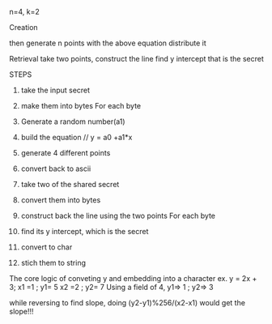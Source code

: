 n=4, k=2

Creation

then generate n points with the above equation
distribute it

Retrieval
take two points, construct the line
find y intercept
that is the secret


STEPS
1. take the input secret
2. make them into bytes
For each byte
3. Generate a random number(a1)
4. build the equation // y = a0 +a1*x
5. generate 4 different points
6. convert back to ascii

7. take two of the shared secret
8. convert them into bytes
9. construct back the line using the two points
For each byte
10. find its y intercept, which is the secret
11. convert to char
12. stich them to string


The core logic of conveting y and embedding into a character
ex. y = 2x + 3;
x1 =1 ; y1= 5
x2 =2 ; y2= 7
Using a field of 4,
y1=> 1 ; y2=> 3

while reversing to find slope, doing
(y2-y1)%256/(x2-x1) would get the slope!!!
